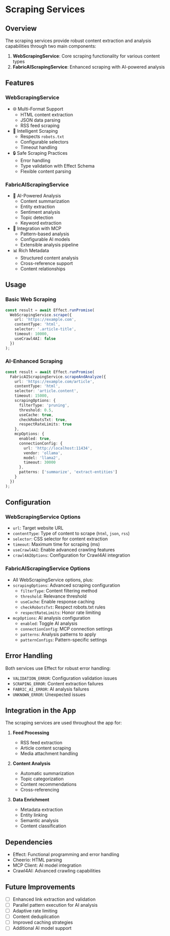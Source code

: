 # Scraping Services

## Overview

The scraping services provide robust content extraction and analysis capabilities through two main components:

1. **WebScrapingService**: Core scraping functionality for various content types
2. **FabricAIScrapingService**: Enhanced scraping with AI-powered analysis

## Features

### WebScrapingService
- 🌐 Multi-Format Support
  - HTML content extraction
  - JSON data parsing
  - RSS feed scraping
- 🤖 Intelligent Scraping
  - Respects `robots.txt`
  - Configurable selectors
  - Timeout handling
- 🔒 Safe Scraping Practices
  - Error handling
  - Type validation with Effect Schema
  - Flexible content parsing

### FabricAIScrapingService
- 🧠 AI-Powered Analysis
  - Content summarization
  - Entity extraction
  - Sentiment analysis
  - Topic detection
  - Keyword extraction
- 🔄 Integration with MCP
  - Pattern-based analysis
  - Configurable AI models
  - Extensible analysis pipeline
- 📊 Rich Metadata
  - Structured content analysis
  - Cross-reference support
  - Content relationships

## Usage

### Basic Web Scraping

```typescript
const result = await Effect.runPromise(
  WebScrapingService.scrape({
    url: 'https://example.com',
    contentType: 'html',
    selector: '.article-title',
    timeout: 10000,
    useCrawl4AI: false
  })
);
```

### AI-Enhanced Scraping

```typescript
const result = await Effect.runPromise(
  FabricAIScrapingService.scrapeAndAnalyze({
    url: 'https://example.com/article',
    contentType: 'html',
    selector: 'article.content',
    timeout: 15000,
    scrapingOptions: {
      filterType: 'pruning',
      threshold: 0.5,
      useCache: true,
      checkRobotsTxt: true,
      respectRateLimits: true
    },
    mcpOptions: {
      enabled: true,
      connectionConfig: {
        url: 'http://localhost:11434',
        vendor: 'ollama',
        model: 'llama2',
        timeout: 30000
      },
      patterns: ['summarize', 'extract-entities']
    }
  })
);
```

## Configuration

### WebScrapingService Options
- `url`: Target website URL
- `contentType`: Type of content to scrape (`html`, `json`, `rss`)
- `selector`: CSS selector for content extraction
- `timeout`: Maximum time for scraping (ms)
- `useCrawl4AI`: Enable advanced crawling features
- `crawl4AIOptions`: Configuration for Crawl4AI integration

### FabricAIScrapingService Options
- All WebScrapingService options, plus:
- `scrapingOptions`: Advanced scraping configuration
  - `filterType`: Content filtering method
  - `threshold`: Relevance threshold
  - `useCache`: Enable response caching
  - `checkRobotsTxt`: Respect robots.txt rules
  - `respectRateLimits`: Honor rate limiting
- `mcpOptions`: AI analysis configuration
  - `enabled`: Toggle AI analysis
  - `connectionConfig`: MCP connection settings
  - `patterns`: Analysis patterns to apply
  - `patternConfigs`: Pattern-specific settings

## Error Handling

Both services use Effect for robust error handling:

- `VALIDATION_ERROR`: Configuration validation issues
- `SCRAPING_ERROR`: Content extraction failures
- `FABRIC_AI_ERROR`: AI analysis failures
- `UNKNOWN_ERROR`: Unexpected issues

## Integration in the App

The scraping services are used throughout the app for:

1. **Feed Processing**
   - RSS feed extraction
   - Article content scraping
   - Media attachment handling

2. **Content Analysis**
   - Automatic summarization
   - Topic categorization
   - Content recommendations
   - Cross-referencing

3. **Data Enrichment**
   - Metadata extraction
   - Entity linking
   - Semantic analysis
   - Content classification

## Dependencies

- Effect: Functional programming and error handling
- Cheerio: HTML parsing
- MCP Client: AI model integration
- Crawl4AI: Advanced crawling capabilities

## Future Improvements

- [ ] Enhanced link extraction and validation
- [ ] Parallel pattern execution for AI analysis
- [ ] Adaptive rate limiting
- [ ] Content deduplication
- [ ] Improved caching strategies
- [ ] Additional AI model support
